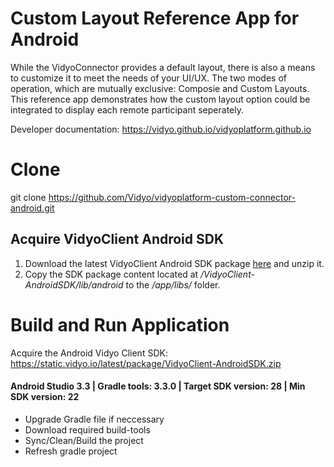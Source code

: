 # Custom Layout Reference App for Android
While the VidyoConnector provides a default layout, there is also a means to customize it to meet the needs of your UI/UX. The two modes of operation, which are mutually exclusive: Composie and Custom Layouts. This reference app demonstrates how the custom layout option could be integrated to display each remote participant seperately.

Developer documentation: https://vidyo.github.io/vidyoplatform.github.io

# Clone
git clone https://github.com/Vidyo/vidyoplatform-custom-connector-android.git

## Acquire VidyoClient Android SDK

1. Download the latest VidyoClient Android SDK package [here](https://static.vidyo.io/latest/package/VidyoClient-AndroidSDK.zip) and unzip it.
2. Copy the SDK package content located at */VidyoClient-AndroidSDK/lib/android* to the */app/libs/* folder.

# Build and Run Application

Acquire the Android Vidyo Client SDK: https://static.vidyo.io/latest/package/VidyoClient-AndroidSDK.zip

#### Android Studio 3.3 | Gradle tools: 3.3.0 | Target SDK version: 28 | Min SDK version: 22

- Upgrade Gradle file if neccessary
- Download required build-tools
- Sync/Clean/Build the project
- Refresh gradle project
